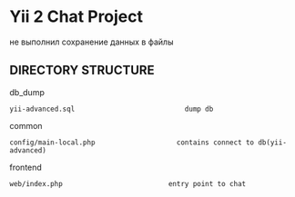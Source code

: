 Yii 2 Chat Project
===============================
не выполнил сохранение данных в файлы

DIRECTORY STRUCTURE
-------------------


db_dump

    yii-advanced.sql                           dump db

common

    config/main-local.php                    contains connect to db(yii-advanced)

frontend

    web/index.php                          entry point to chat


